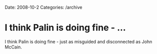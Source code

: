 Date: 2008-10-2
Categories: /archive

# I think Palin is doing fine - ...

I think Palin is doing fine - just as misguided and disconnected as John McCain.
